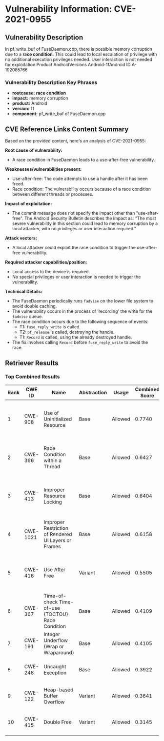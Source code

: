 # Vulnerability Information: CVE-2021-0955

## Vulnerability Description
In pf_write_buf of FuseDaemon.cpp, there is possible memory corruption due to a **race condition**. This could lead to local escalation of privilege with no additional execution privileges needed. User interaction is not needed for exploitation.Product AndroidVersions Android-11Android ID A-192085766

### Vulnerability Description Key Phrases
- **rootcause:** **race condition**
- **impact:** memory corruption
- **product:** Android
- **version:** 11
- **component:** pf_write_buf of FuseDaemon.cpp

## CVE Reference Links Content Summary
Based on the provided content, here's an analysis of CVE-2021-0955:

**Root cause of vulnerability:**
- A race condition in FuseDaemon leads to a use-after-free vulnerability.

**Weaknesses/vulnerabilities present:**
- Use-after-free: The code attempts to use a handle after it has been freed.
- Race condition: The vulnerability occurs because of a race condition between different threads or processes.

**Impact of exploitation:**
- The commit message does not specify the impact other than "use-after-free". The Android Security Bulletin describes the impact as: "The most severe vulnerability in this section could lead to memory corruption by a local attacker, with no privileges or user interaction required."

**Attack vectors:**
- A local attacker could exploit the race condition to trigger the use-after-free vulnerability.

**Required attacker capabilities/position:**
- Local access to the device is required.
- No special privileges or user interaction is needed to trigger the vulnerability.

**Technical Details:**
- The FuseDaemon periodically runs `fadvise` on the lower file system to avoid double caching.
- The vulnerability occurs in the process of 'recording' the write for the `fadvise` queue.
- The race condition occurs due to the following sequence of events:
    - T1: `fuse_reply_write` is called.
    - T2: `pf_release` is called, destroying the handle.
    - T1: `Record` is called, using the already destroyed handle.
- The fix involves calling `Record` before `fuse_reply_write` to avoid the race.

## Retriever Results

### Top Combined Results

| Rank | CWE ID | Name | Abstraction | Usage | Combined Score | Retrievers | Individual Scores |
|------|--------|------|-------------|-------|---------------|------------|-------------------|
| 1 | CWE-908 | Use of Uninitialized Resource | Base | Allowed | 0.7740 | dense, sparse, graph | dense: 0.519, sparse: 0.274, graph: 1.000 |
| 2 | CWE-366 | Race Condition within a Thread | Base | Allowed | 0.6427 | dense, sparse, graph | dense: 0.541, sparse: 0.268, graph: 0.612 |
| 3 | CWE-413 | Improper Resource Locking | Base | Allowed | 0.6404 | dense, sparse, graph | dense: 0.523, sparse: 0.279, graph: 0.613 |
| 4 | CWE-1021 | Improper Restriction of Rendered UI Layers or Frames | Base | Allowed | 0.6158 | dense, sparse, graph | dense: 0.517, sparse: 0.288, graph: 0.538 |
| 5 | CWE-416 | Use After Free | Variant | Allowed | 0.5505 | dense, sparse, graph | dense: 0.523, sparse: 0.261, graph: 0.518 |
| 6 | CWE-367 | Time-of-check Time-of-use (TOCTOU) Race Condition | Base | Allowed | 0.4109 | dense, sparse | dense: 0.532, sparse: 0.253 |
| 7 | CWE-191 | Integer Underflow (Wrap or Wraparound) | Base | Allowed | 0.4105 | dense, sparse | dense: 0.529, sparse: 0.255 |
| 8 | CWE-248 | Uncaught Exception | Base | Allowed | 0.3922 | dense, sparse | dense: 0.515, sparse: 0.235 |
| 9 | CWE-122 | Heap-based Buffer Overflow | Variant | Allowed | 0.3641 | dense, sparse | dense: 0.519, sparse: 0.235 |
| 10 | CWE-415 | Double Free | Variant | Allowed | 0.3145 | sparse, graph | sparse: 0.266, graph: 0.528 |

